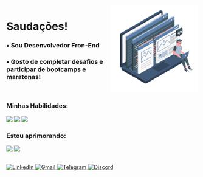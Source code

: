 <img src="./public/brand-illustration-animated.svg" width=230 align="right" />
<div>
  <h1 align="left">
    Saudações!
  </h1>
  <h3>• Sou Desenvolvedor Fron-End</h3>
  <h3>• Gosto de completar desafios e participar de bootcamps e maratonas!</h3>
</div>

<br>

<div>
  <div>
    <h3>Minhas Habilidades:</h3>
    <img src="https://img.shields.io/static/v1?label=&message=JavaScript&color=0d1117&style=for-the-badge&logo=JavaScript"/>
    <img src="https://img.shields.io/static/v1?label=&message=Tailwind CSS&color=0d1117&style=for-the-badge&logo=Tailwind CSS"/>
    <img src="https://img.shields.io/static/v1?label=&message=React&color=0d1117&style=for-the-badge&logo=React"/>
  </div>

  <div>
    <h3>Estou aprimorando:</h3>  
    <img src="https://img.shields.io/static/v1?label=&message=Next.js&color=0d1117&style=for-the-badge&logo=Next.js"/>
    <img src="https://img.shields.io/static/v1?label=&message=TypeScript&color=0d1117&style=for-the-badge&logo=TypeScript"/>
  </div>
</div>

<h2></h2>

<a href="https://www.linkedin.com/in/willian-igor-santos/" target="_blank" title="LinkedIn">
  <img src="https://img.shields.io/badge/LinkedIn-%23181717.svg?style=for-the-badge&logo=LinkedIn&logoColor=white&color=0A66C2" alt="LinkedIn" />
</a>

<a href="mailto:willianigordeveloper@gmail.com" target="_blank" title="Gmail">
  <img src="https://img.shields.io/badge/Email-%23181717.svg?style=for-the-badge&logo=Gmail&logoColor=white&color=EA4335" alt="Gmail" />
</a>

<a href="https://t.me/WillianIgor" target="_blank" title="Telegram">
  <img src="https://img.shields.io/badge/Telegram-%23181717.svg?style=for-the-badge&logo=Telegram&logoColor=white&color=26A5E4" alt="Telegram" />
</a>

<a href="https://discord.gg/Ncp7Ejzu" target="_blank" title="discord">
  <img src="https://img.shields.io/badge/discord-%23181717.svg?style=for-the-badge&logo=discord&logoColor=white&color=5865F2" alt="Discord" />
</a>
